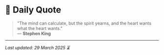 # 📜 Daily Quote

> "The mind can calculate, but the spirit yearns, and the heart wants what the heart wants."  
> — **Stephen King**

---

_Last updated: 29 March 2025 ⏳_
